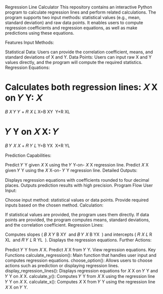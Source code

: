Regression Line Calculator
This repository contains an interactive Python program to calculate regression lines and perform related calculations. The program supports two input methods: statistical values (e.g., mean, standard deviation) and raw data points. It enables users to compute regression coefficients and regression equations, as well as make predictions using these equations.

Features
Input Methods:

Statistical Data: Users can provide the correlation coefficient, means, and standard deviations of X and Y.
Data Points: Users can input raw X and Y values directly, and the program will compute the required statistics.
Regression Equations:

Calculates both regression lines:
𝑋
X on 
𝑌
Y: 
𝑋
=
𝐵
𝑋
𝑌
𝑌
+
𝑅
𝑋
𝐿
X=B 
XY
​
 Y+R 
XL
​
 
𝑌
Y on 
𝑋
X: 
𝑌
=
𝐵
𝑌
𝑋
𝑋
+
𝑅
𝑌
𝐿
Y=B 
YX
​
 X+R 
YL
​
 
Prediction Capabilities:

Predict 
𝑌
Y given 
𝑋
X using the 
𝑌
Y-on-
𝑋
X regression line.
Predict 
𝑋
X given 
𝑌
Y using the 
𝑋
X-on-
𝑌
Y regression line.
Detailed Outputs:

Displays regression equations with coefficients rounded to four decimal places.
Outputs prediction results with high precision.
Program Flow
User Input:

Choose input method: statistical values or data points.
Provide required inputs based on the chosen method.
Calculation:

If statistical values are provided, the program uses them directly.
If data points are provided, the program computes means, standard deviations, and the correlation coefficient.
Regression Lines:

Computes slopes (
𝐵
𝑋
𝑌
B 
XY
​
  and 
𝐵
𝑌
𝑋
B 
YX
​
 ) and intercepts (
𝑅
𝑋
𝐿
R 
XL
​
  and 
𝑅
𝑌
𝐿
R 
YL
​
 ).
Displays the regression equations.
Further Actions:

Predict 
𝑌
Y from 
𝑋
X.
Predict 
𝑋
X from 
𝑌
Y.
View regression equations.
Key Functions
calculate_regression(): Main function that handles user input and computes regression equations.
choose_option(): Allows users to choose actions such as prediction or displaying regression lines.
display_regression_lines(): Displays regression equations for 
𝑋
X on 
𝑌
Y and 
𝑌
Y on 
𝑋
X.
calculate_y(): Computes 
𝑌
Y from 
𝑋
X using the regression line 
𝑌
Y on 
𝑋
X.
calculate_x(): Computes 
𝑋
X from 
𝑌
Y using the regression line 
𝑋
X on 
𝑌
Y.
